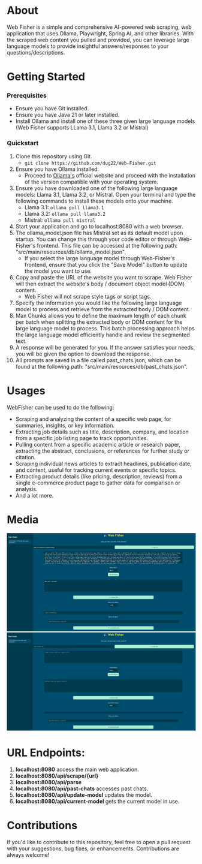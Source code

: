 # About
Web Fisher is a simple and comprehensive AI-powered web scraping, web application that uses Ollama, Playwright, Spring AI, and other libraries. With the scraped web content you pulled and provided, you can leverage large language models to provide insightful answers/responses to your questions/descriptions.

# Getting Started

### Prerequisites
* Ensure you have Git installed.
* Ensure you have Java 21 or later installed.
* Install Ollama and install one of these three given large language models (Web Fisher supports LLama 3.1, Llama 3.2 or Mistral)

### Quickstart
1. Clone this repository using Git.
   * ```git clone https://github.com/dug22/Web-Fisher.git```
2. Ensure you have Ollama installed.
   * Proceed to [Ollama's](https://ollama.com/download) official website and proceed with the installation of the version compatible with your operating system. 
3. Ensure you have downloaded one of the following large language models: Llama 3.1, Llama 3.2, or Mistral. Open your terminal and type the following commands to install these models onto your machine.
   * Llama 3.1: ```ollama pull llama3.1```
   * Llama 3.2: ```ollama pull llama3.2```
   * Mistral: ```ollama pull mistral```
4. Start your application and go to localhost:8080 with a web browser.
5. The ollama_model.json file has Mistral set as its default model upon startup. You can change this through your code editor or through Web-Fisher's frontend. This file can be accessed at the following path: "src/main/resources/db/ollama_model.json".
   * If you select the large language model through Web-Fisher's frontend, ensure that you click the "Save Model" button to update the model you want to use. 
6. Copy and paste the URL of the website you want to scrape. Web Fisher will then extract the website's body / document object model (DOM) content.
   * Web Fisher will not scrape style tags or script tags.
7. Specify the information you would like the following large language model to process and retrieve from the extracted body / DOM content.
8. Max Chunks allows you to define the maximum length of each chunk per batch when splitting the extracted body or DOM content for the large language model to process. This batch processing approach helps the large language model efficiently handle and review the segmented text.
9. A response will be generated for you. If the answer satisfies your needs, you will be given the option to download the response.
10. All prompts are saved in a file called past_chats.json, which can be found at the following path: "src/main/resources/db/past_chats.json".


# Usages
WebFisher can be used to do the following:
* Scraping and analyzing the content of a specific web page, for summaries, insights, or key information.
* Extracting job details such as title, description, company, and location from a specific job listing page to track opportunities.
* Pulling content from a specific academic article or research paper, extracting the abstract, conclusions, or references for further study or citation.
* Scraping individual news articles to extract headlines, publication date, and content, useful for tracking current events or specific topics.
* Extracting product details (like pricing, description, reviews) from a single e-commerce product page to gather data for comparison or analysis.
* And a lot more.

# Media
![Image1](https://github.com/dug22/Web-Fisher/blob/master/images/web%20fisher%20visual%2001.png?raw=true)
![Image2](https://github.com/dug22/Web-Fisher/blob/master/images/web%20fisher%20visual%2002.png?raw=true)


# URL Endpoints:
1. **localhost:8080** access the main web application.
2. **localhost:8080/api/scrape/{url}**
3. **localhost:8080/api/parse**
4. **localhost:8080/api/past-chats** accesses past chats.
5. **localhost:8080/api/update-model** updates the model.
6. **localhost:8080/api/current-model** gets the current model in use.

# Contributions
If you'd like to contribute to this repository, feel free to open a pull request with your suggestions, bug fixes, or enhancements. Contributions are always welcome!
